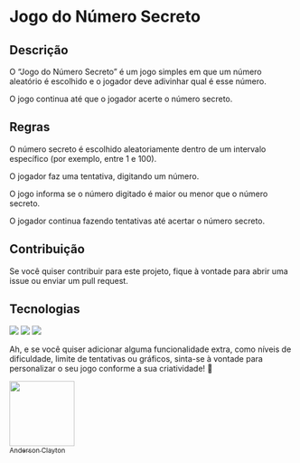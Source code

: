 <h1>Jogo do Número Secreto</h1>

<h2>Descrição</h2>

<p>O “Jogo do Número Secreto” é um jogo simples em que um número aleatório é escolhido e o jogador deve adivinhar qual é esse número.</p>
<p>O jogo continua até que o jogador acerte o número secreto.</p>

<h2>Regras</h2>
<p>O número secreto é escolhido aleatoriamente dentro de um intervalo específico (por exemplo, entre 1 e 100).</p>
<p>O jogador faz uma tentativa, digitando um número.</p>
<p>O jogo informa se o número digitado é maior ou menor que o número secreto.</p>
<p>O jogador continua fazendo tentativas até acertar o número secreto.</p>

<h2>Contribuição</h2>
<p>Se você quiser contribuir para este projeto, fique à vontade para abrir uma issue ou enviar um pull request.</p>


<h2>Tecnologias</h2>
<div>
  <img src="https://img.shields.io/badge/HTML-239120?style=for-the-badge&logo=html5&logoColor=white">
  <img src="https://img.shields.io/badge/CSS-239120?&style=for-the-badge&logo=css3&logoColor=white">
  <img src="https://img.shields.io/badge/JavaScript-F7DF1E?style=for-the-badge&logo=javascript&logoColor=black">
</div>

Ah, e se você quiser adicionar alguma funcionalidade extra, como níveis de dificuldade, limite de tentativas ou gráficos, 
sinta-se à vontade para personalizar o seu jogo conforme a sua criatividade! 🚀

[<img loading="lazy" src="https://avatars.githubusercontent.com/u/48866902?v=4" width=115><br><sub>Anderson Clayton</sub>](https://github.com/enganderson)



